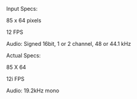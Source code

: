 Input Specs:

  85 x 64 pixels

  12 FPS

  Audio: Signed 16bit, 1 or 2 channel, 48 or 44.1 kHz


Actual Specs:

  85 X 64

  12i FPS

  Audio: 19.2kHz mono
